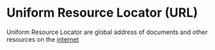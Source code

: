 # Uniform Resource Locator (URL)

Uniform Resource Locator are global address of documents and other resources on the [internet](internet.md)
